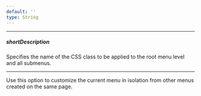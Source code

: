 ```yaml
---
default: ''
type: String
---
```

---
##### shortDescription
Specifies the name of the CSS class to be applied to the root menu level and all submenus.

---
Use this option to customize the current menu in isolation from other menus created on the same page.